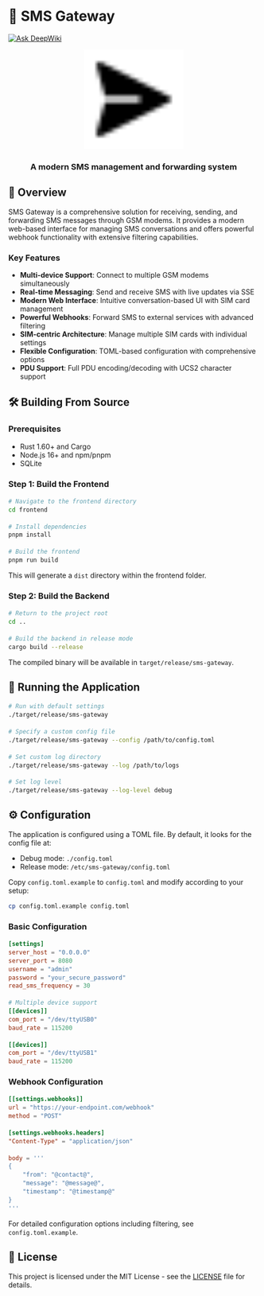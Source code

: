 # 📱 SMS Gateway

[![Ask DeepWiki](https://deepwiki.com/badge.svg)](https://deepwiki.com/214zzl995/sms-gateway)

<div align="center">
  <img src="https://raw.githubusercontent.com/214zzl995/sms-gateway/main/frontend/public/logo.svg" alt="SMS Gateway Logo" width="200">
  <h3>A modern SMS management and forwarding system</h3>
</div>

## 📖 Overview

SMS Gateway is a comprehensive solution for receiving, sending, and forwarding SMS messages through GSM modems. It provides a modern web-based interface for managing SMS conversations and offers powerful webhook functionality with extensive filtering capabilities.

### Key Features

- **Multi-device Support**: Connect to multiple GSM modems simultaneously
- **Real-time Messaging**: Send and receive SMS with live updates via SSE
- **Modern Web Interface**: Intuitive conversation-based UI with SIM card management
- **Powerful Webhooks**: Forward SMS to external services with advanced filtering
- **SIM-centric Architecture**: Manage multiple SIM cards with individual settings
- **Flexible Configuration**: TOML-based configuration with comprehensive options
- **PDU Support**: Full PDU encoding/decoding with UCS2 character support

## 🛠️ Building From Source

### Prerequisites

- Rust 1.60+ and Cargo
- Node.js 16+ and npm/pnpm
- SQLite

### Step 1: Build the Frontend

```bash
# Navigate to the frontend directory
cd frontend

# Install dependencies
pnpm install

# Build the frontend
pnpm run build
```

This will generate a `dist` directory within the frontend folder.

### Step 2: Build the Backend

```bash
# Return to the project root
cd ..

# Build the backend in release mode
cargo build --release
```

The compiled binary will be available in `target/release/sms-gateway`.

## 🚀 Running the Application

```bash
# Run with default settings
./target/release/sms-gateway

# Specify a custom config file
./target/release/sms-gateway --config /path/to/config.toml

# Set custom log directory
./target/release/sms-gateway --log /path/to/logs

# Set log level
./target/release/sms-gateway --log-level debug
```

## ⚙️ Configuration

The application is configured using a TOML file. By default, it looks for the config file at:
- Debug mode: `./config.toml`
- Release mode: `/etc/sms-gateway/config.toml`

Copy `config.toml.example` to `config.toml` and modify according to your setup:

```bash
cp config.toml.example config.toml
```

### Basic Configuration

```toml
[settings]
server_host = "0.0.0.0"
server_port = 8080
username = "admin"
password = "your_secure_password"
read_sms_frequency = 30

# Multiple device support
[[devices]]
com_port = "/dev/ttyUSB0"
baud_rate = 115200

[[devices]]
com_port = "/dev/ttyUSB1"
baud_rate = 115200
```

### Webhook Configuration

```toml
[[settings.webhooks]]
url = "https://your-endpoint.com/webhook"
method = "POST"

[settings.webhooks.headers]
"Content-Type" = "application/json"

body = '''
{
    "from": "@contact@",
    "message": "@message@",
    "timestamp": "@timestamp@"
}
'''
```

For detailed configuration options including filtering, see `config.toml.example`.

## 📝 License

This project is licensed under the MIT License - see the [LICENSE](./LICENSE) file for details.
